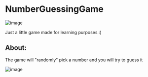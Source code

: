 ﻿# NumberGuessingGame
 
![image](https://github.com/MatheusDilon/NumberGuessingGame/assets/137231784/84e5d593-3939-43a1-9c96-48319fd2ab19)

Just a little game made for learning purposes :)

## About:
The game will "randomly" pick a number and you will try to guess it

![image](https://github.com/MatheusDilon/NumberGuessingGame/assets/137231784/1bcbca4b-f190-4b9b-8304-a9e73e5d47f7)
